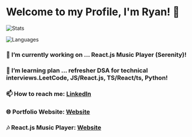# Welcome to my Profile, I'm Ryan! 👋

![Stats](https://github-readme-stats.vercel.app/api?username=RyanTren&show_icons=true&theme=dracula )

![Languages](https://github-readme-stats.vercel.app/api/top-langs/?username=RyanTren&theme=dracula )

### 🔭 I’m currently working on ... React.js Music Player (Serenity)!
### 🌱 I’m learning plan ... refresher DSA for technical interviews.LeetCode, JS/React.js, TS/React/ts, Python!
### 📫 How to reach me: [LinkedIn](https://www.linkedin.com/in/ryantren/)
### 🌐 Portfolio Website: [Website](https://ryantren.github.io/protfolio-website/)
### 🎶 React.js Music Player: [Website](https://serenity-com.vercel.app/)
